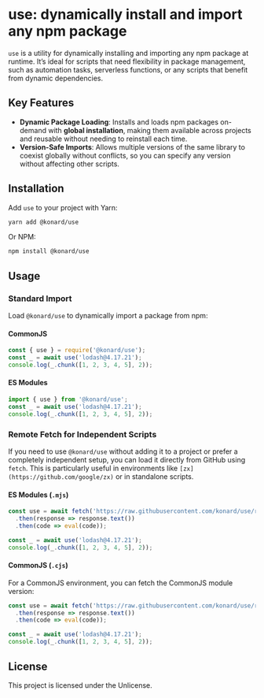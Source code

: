 # use: dynamically install and import any npm package

`use` is a utility for dynamically installing and importing any npm package at runtime. It’s ideal for scripts that need flexibility in package management, such as automation tasks, serverless functions, or any scripts that benefit from dynamic dependencies.

## Key Features

- **Dynamic Package Loading**: Installs and loads npm packages on-demand with **global installation**, making them available across projects and reusable without needing to reinstall each time.
- **Version-Safe Imports**: Allows multiple versions of the same library to coexist globally without conflicts, so you can specify any version without affecting other scripts.

## Installation

Add `use` to your project with Yarn:

```bash
yarn add @konard/use
```

Or NPM:

```bash
npm install @konard/use
```

## Usage

### Standard Import

Load `@konard/use` to dynamically import a package from npm:

#### CommonJS

```javascript
const { use } = require('@konard/use');
const _ = await use('lodash@4.17.21');
console.log(_.chunk([1, 2, 3, 4, 5], 2));
```

#### ES Modules

```javascript
import { use } from '@konard/use';
const _ = await use('lodash@4.17.21');
console.log(_.chunk([1, 2, 3, 4, 5], 2));
```

### Remote Fetch for Independent Scripts

If you need to use `@konard/use` without adding it to a project or prefer a completely independent setup, you can load it directly from GitHub using `fetch`. This is particularly useful in environments like `[zx](https://github.com/google/zx)` or in standalone scripts.

#### ES Modules (`.mjs`)

```javascript
const use = await fetch('https://raw.githubusercontent.com/konard/use/refs/heads/main/src/use.mjs')
  .then(response => response.text())
  .then(code => eval(code));

const _ = await use('lodash@4.17.21');
console.log(_.chunk([1, 2, 3, 4, 5], 2));
```

#### CommonJS (`.cjs`)

For a CommonJS environment, you can fetch the CommonJS module version:

```javascript
const use = await fetch('https://raw.githubusercontent.com/konard/use/refs/heads/main/src/use.cjs')
  .then(response => response.text())
  .then(code => eval(code));

const _ = await use('lodash@4.17.21');
console.log(_.chunk([1, 2, 3, 4, 5], 2));
```

## License

This project is licensed under the Unlicense.
